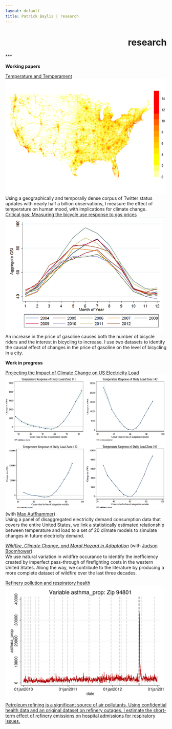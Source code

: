 ```yaml
---
layout: default
title: Patrick Baylis | research
---
```

<h1 align="right">research</h1>
***

**Working papers**<br>
<div id="popup">
<a href="">Temperature and Temperament<img src="images/projects/temptemp2.png" alt="Temperature and Temperament" height="360px" class="shadow" /></a></div>
Using a geographically and temporally dense corpus of Twitter status updates with nearly half a billion observations, I measure the effect of temperature on human mood, with implications for climate change.

<div id="popup">
<a href="">Critical gas: Measuring the bicycle use response to gas prices<img src="images/projects/bike.png" alt="Critical gas" height="360px" class="shadow" /></a></div>
An increase in the price of gasoline causes both the number of bicycle riders and the interest in bicycling to increase. I use two datasets to identify the causal effect of changes in the price of gasoline on the level of bicycling in a city.

**Work in progress**
<div id="popup">
<a href=" ">Projecting the Impact of Climate Change on US Electricity Load<img src="images/projects/projectload.png" alt="Projecting load" height="420px" class="shadow" /></a> (with <a href="http://www.auffhammer.com/">Max Auffhammer</a>)</div>
Using a panel of disaggregated electricity demand consumption data that covers the entire United States, we link a statistically estimated relationship between temperature and load to a set of 20 climate models to simulate changes in future electricity demand.

<u>*Wildfire, Climate Change, and Moral Hazard in Adaptation*</u> (with [Judson Boomhower](https://are.berkeley.edu/candidate/Judson-Boomhower))<br>
We use natural variation in wildfire occurance to identify the inefficiency created by imperfect pass-through of firefighting costs in the western United States. Along the way, we contribute to the literature by producing a more complete dataset of wildfire over the last three decades.

<div id="popup">
<a href=" ">Refinery pollution and respiratory health<img src="images/projects/respHealth.jpg" alt="Refinery pollution and respiratory health" height="360px" class="shadow" /></div>
Petroleum refining is a significant source of air pollutants. Using confidential health data and an original dataset on refinery outages, I estimate the short-term effect of refinery emissions on hospital admissions for respiratory issues.  



